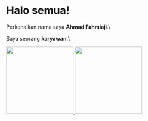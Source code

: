 # Halo semua! 

Perkenalkan nama saya **Ahmad Fahmiaji**.\  

Saya seorang **karyawan**.\  

<p align="left">
<a href="https://github.com/fahmiaji">
  <img height="180em" src="https://github-readme-stats-eight-theta.vercel.app/api?username=fahmiaji&show_icons=true&theme=algolia&include_all_commits=true&count_private=true"/>
  <img height="180em" src="https://github-readme-stats-eight-theta.vercel.app/api/top-langs/?username=fahmiaji&layout=compact&langs_count=8&theme=algolia"/>
</a>
</p>

